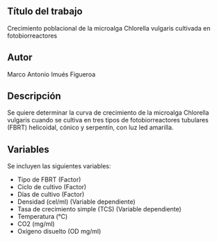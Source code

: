 ## Título del trabajo
Crecimiento poblacional de la microalga Chlorella vulgaris cultivada en fotobiorreactores

## Autor
Marco Antonio Imués Figueroa

## Descripción
Se quiere determinar la curva de crecimiento de la microalga Chlorella vulgaris cuando se cultiva en tres tipos de fotobiorreactores tubulares (FBRT) helicoidal, cónico y serpentín, con luz led amarilla.

## Variables
Se incluyen las siguientes variables:
- Tipo de FBRT (Factor)
- Ciclo de cultivo (Factor)
- Días de cultivo (Factor)
- Densidad (cel/ml) (Variable dependiente)
- Tasa de crecimiento simple (TCS) (Variable dependiente)
- Temperatura (°C)
- CO2 (mg/ml)
- Oxígeno disuelto (OD mg/ml)

